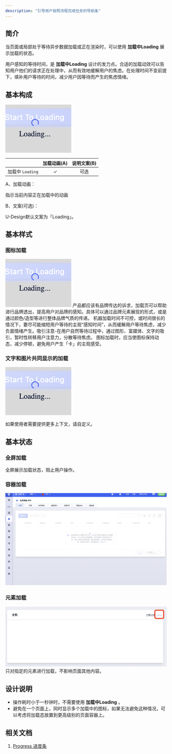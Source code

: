 ```yaml
---
description: "引导用户按照流程完成任务的导航条"
---
```

<!--副标题具体写法见源代码模式-->

## 简介
当页面或局部处于等待异步数据加载或正在渲染时，可以使用 **加载中Loading** 展示加载的状态。

用户感知的等待时间，是 **加载中Loading** 设计的发力点。合适的加载动效可以告知用户他们的请求正在处理中，从而有效地缓解用户的焦虑。在处理时间不变前提下，填补用户等待的时间，减少用户因等待而产生的焦虑情绪。


## 基本构成
![1](../../../images/Loading/1.png)

|                   | 加载动画(A) | 说明文案(B) |
| :--------------------- | :-----: | :-----: |
| 加载中 `Loading`       |    ✓    |   可选    |


A、加载动画：

指示当前内容正在加载中的动画


B、文案(可选)：

U-Design默认文案为「Loading」。


## 基本样式

### 图标加载
![1](../../../images/Loading/1.png)
产品都应该有品牌传达的诉求，加载页可以帮助进行品牌透出，提高用户对品牌的感知。具体可以通过品牌元素展现的形式，或是通过颜色/造型等进行整体品牌气质的传递。
机器加载时间不可控，或时间很长的情况下，要尽可能缩短用户等待的主观“感知时间”，从而缓解用户等待焦虑，减少负面情绪产生。吸引注意-在用户自然等待过程中，通过图形、富媒体、文字的吸引，暂时性转移用户注意力，分散等待焦虑。
图标加载时，应当使图标保持动态，减少停顿，避免用户产生「卡」的主观感受。

### 文字和图片共同显示的加载
![1](../../../images/Loading/1.png)

如果使用者需要提供更多上下文，请自定义。

## 基本状态
### 全屏加载

全屏展示加载状态，阻止用户操作。

### 容器加载
![1](../../../images/Loading/9.png)

### 元素加载
![1](../../../images/Loading/8.png)
只对指定的元素进行加载，不影响页面其他内容。

## 设计说明
- 操作耗时小于一秒钟时，不需要使用 **加载中Loading** 。
- 避免在一个页面上，同时显示多个加载中的图标，如果无法避免这种情况，可以考虑将加载态放置到更高级别的页面容器上。



## 相关文档

1. [Progress 进度条](https://www.ucloud.cn)

